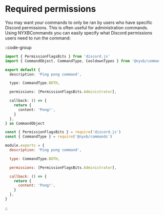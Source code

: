# Required permissions

You may want your commands to only be ran by users who have specific Discord permissions. This is often useful for administration commands.
Using NYXBCommands you can easily specify what Discord permissions users need to run the command:

::code-group
  ```ts [TypeScript]
  import { PermissionFlagsBits } from 'discord.js'
  import { CommandObject, CommandType, CooldownTypes } from '@nyxb/commands'
  
  export default {
    description: 'Ping pong command',

    type: CommandType.BOTH,

    permissions: [PermissionFlagsBits.Administrator],

    callback: () => {
      return {
        content: 'Pong!',
      }
    },
} as CommandObject
  ```
  ```js [JavaScript]
  const { PermissionFlagsBits } = require('discord.js')
  const { CommandType } = require('@nyxb/commands')
  
  module.exports = {
    description: 'Ping pong command',

    type: CommandType.BOTH,

    permissions: [PermissionFlagsBits.Administrator],

    callback: () => {
      return {
        content: 'Pong!',
      }
    },
}
  ```
::
